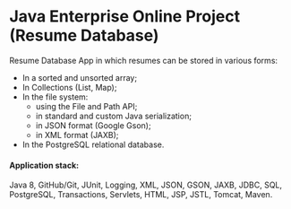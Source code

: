 Java Enterprise Online Project (Resume Database)
===============================
Resume Database App in which resumes can be stored in various forms:
* In a sorted and unsorted array;
* In Collections (List, Map);
* In the file system:
  * using the File and Path API;
  * in standard and custom Java serialization;
  * in JSON format (Google Gson);
  * in XML format (JAXB);
* In the PostgreSQL relational database.

<h4>Application stack:</h4> 
Java 8, GitHub/Git, JUnit, Logging, XML, JSON, GSON, JAXB, JDBC, SQL, PostgreSQL, Transactions, Servlets, HTML, JSP, JSTL, Tomcat, Maven.
